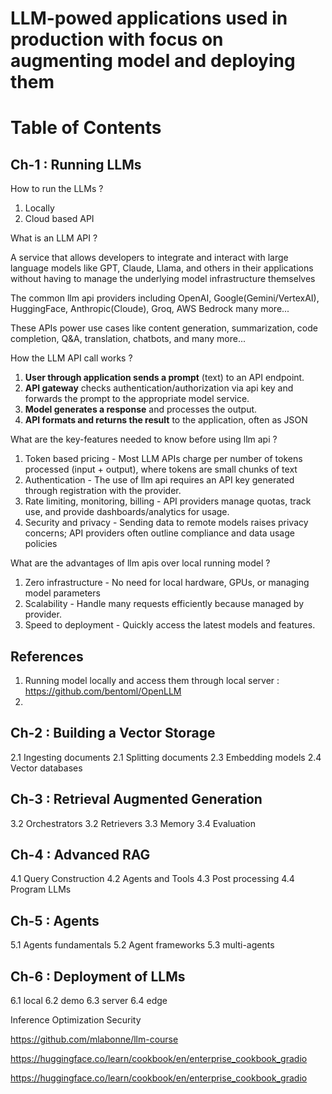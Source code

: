 # LLM-powed applications used in production with focus on augmenting model and deploying them

# Table of Contents

## Ch-1 : Running LLMs

How to run the LLMs ?

1. Locally
2. Cloud based API

What is an LLM API ?

A service that allows developers to integrate and interact with large language models like GPT, Claude, Llama, and others in their applications without having to manage the underlying model infrastructure themselves

The common llm api providers including OpenAI, Google(Gemini/VertexAI), HuggingFace, Anthropic(Cloude), Groq, AWS Bedrock many more...

These APIs power use cases like content generation, summarization, code completion, Q&A, translation, chatbots, and many more...

How the LLM API call works ?

1. **User through application sends a prompt** (text) to an API endpoint.
2. **API gateway** checks authentication/authorization via api key and forwards the prompt to the appropriate model service.
3. **Model generates a response** and processes the output.
4. **API formats and returns the result** to the application, often as JSON

What are the key-features needed to know before using llm api ?

1. Token based pricing - Most LLM APIs charge per number of tokens processed (input + output), where tokens are small chunks of text
2. Authentication - The use of llm api requires an API key generated through registration with the provider.
3. Rate limiting, monitoring, billing - API providers manage quotas, track use, and provide dashboards/analytics for usage.
4. Security and privacy - Sending data to remote models raises privacy concerns; API providers often outline compliance and data usage policies

What are the advantages of llm apis over local running model ?

1. Zero infrastructure - No need for local hardware, GPUs, or managing model parameters
2. Scalability - Handle many requests efficiently because managed by provider.
3. Speed to deployment - Quickly access the latest models and features.

## References

1. Running model locally and access them through local server : https://github.com/bentoml/OpenLLM
2. 

## Ch-2 : Building a Vector Storage

2.1 Ingesting documents
2.1 Splitting documents
2.3 Embedding models
2.4 Vector databases

## Ch-3 : Retrieval Augmented Generation

3.2 Orchestrators
3.2 Retrievers
3.3 Memory
3.4 Evaluation

## Ch-4 : Advanced RAG

4.1 Query Construction
4.2 Agents and Tools
4.3 Post processing
4.4 Program LLMs

## Ch-5  : Agents

5.1 Agents fundamentals
5.2 Agent frameworks
5.3 multi-agents

## Ch-6 : Deployment of LLMs

6.1 local
6.2 demo
6.3 server
6.4 edge

Inference Optimization
Security

https://github.com/mlabonne/llm-course

https://huggingface.co/learn/cookbook/en/enterprise_cookbook_gradio

https://huggingface.co/learn/cookbook/en/enterprise_cookbook_gradio
